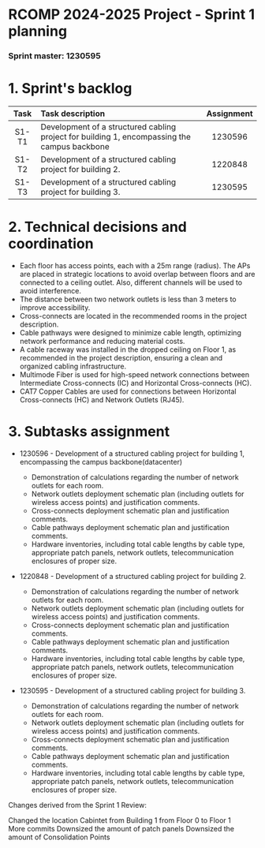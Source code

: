 RCOMP 2024-2025 Project - Sprint 1 planning
===========================================
### Sprint master: 1230595 ###

# 1. Sprint's backlog #

| Task  | Task description                                                                             | Assignment |
|:-----:|:---------------------------------------------------------------------------------------------|:----------:|
| S1-T1 | Development of a structured cabling project for building 1, encompassing the campus backbone |  1230596   |
| S1-T2 | Development of a structured cabling project for building 2.                                  |  1220848   |
| S1-T3 | Development of a structured cabling project for building 3.                                  |  1230595   |

# 2. Technical decisions and coordination #

- Each floor has access points, each with a 25m range (radius). The APs are placed in
  strategic locations to avoid overlap between floors and are connected to a ceiling outlet.
  Also, different channels will be used to avoid interference.
- The distance between two network outlets is less than 3 meters to improve accessibility.
- Cross-connects are located in the recommended rooms in the project description.
- Cable pathways were designed to minimize cable length, optimizing network performance and reducing material costs.
- A cable raceway was installed in the dropped ceiling on Floor 1, as recommended in the project description, ensuring a clean and organized cabling infrastructure.
- Multimode Fiber is used for high-speed network connections between Intermediate Cross-connects (IC) and Horizontal Cross-connects (HC).
- CAT7 Copper Cables are used for connections between Horizontal Cross-connects (HC) and Network Outlets (RJ45).

# 3. Subtasks assignment #

* 1230596 - Development of a structured cabling project for building 1, encompassing the campus backbone(datacenter)
  - Demonstration of calculations regarding the number of network outlets for each room.
  - Network outlets deployment schematic plan (including outlets for wireless access points)
    and justification comments.
  - Cross-connects deployment schematic plan and justification comments.
  - Cable pathways deployment schematic plan and justification comments.
  - Hardware inventories, including total cable lengths by cable type, appropriate patch
    panels, network outlets, telecommunication enclosures of proper size.


* 1220848 - Development of a structured cabling project for building 2.
  - Demonstration of calculations regarding the number of network outlets for each room.
  - Network outlets deployment schematic plan (including outlets for wireless access points)
    and justification comments.
  - Cross-connects deployment schematic plan and justification comments.
  - Cable pathways deployment schematic plan and justification comments.
  - Hardware inventories, including total cable lengths by cable type, appropriate patch
    panels, network outlets, telecommunication enclosures of proper size.


* 1230595 - Development of a structured cabling project for building 3.
  - Demonstration of calculations regarding the number of network outlets for each room.
  - Network outlets deployment schematic plan (including outlets for wireless access points)
    and justification comments.
  - Cross-connects deployment schematic plan and justification comments.
  - Cable pathways deployment schematic plan and justification comments.
  - Hardware inventories, including total cable lengths by cable type, appropriate patch
    panels, network outlets, telecommunication enclosures of proper size.

    






Changes derived from the Sprint 1 Review:

Changed the location Cabintet from Building 1 from Floor 0 to Floor 1  
More commits
Downsized the amount of patch panels
Downsized the amount of Consolidation Points 








